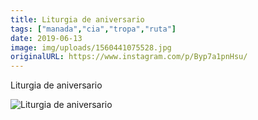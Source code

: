 ```yaml
---
title: Liturgia de aniversario
tags: ["manada","cia","tropa","ruta"]
date: 2019-06-13
image: img/uploads/1560441075528.jpg
originalURL: https://www.instagram.com/p/Byp7a1pnHsu/
---
```


Liturgia de aniversario

![Liturgia de aniversario](/img/uploads/1560441075528.jpg)